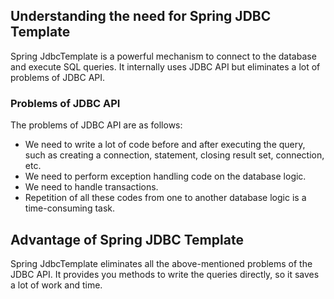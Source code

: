 ## Understanding the need for Spring JDBC Template

Spring JdbcTemplate is a powerful mechanism to connect to the database and execute SQL queries. It internally uses JDBC API but eliminates a lot of problems of JDBC API.

### Problems of JDBC API

The problems of JDBC API are as follows:

- We need to write a lot of code before and after executing the query, such as creating a connection, statement, closing result set, connection, etc.
- We need to perform exception handling code on the database logic.
- We need to handle transactions.
- Repetition of all these codes from one to another database logic is a time-consuming task.

## Advantage of Spring JDBC Template

Spring JdbcTemplate eliminates all the above-mentioned problems of the JDBC API. It provides you methods to write the queries directly, so it saves a lot of work and time.

